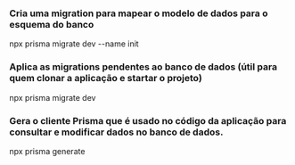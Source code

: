 ### Cria uma migration para mapear o modelo de dados para o esquema do banco
npx prisma migrate dev --name init

### Aplica as migrations pendentes ao banco de dados (útil para quem clonar a aplicação e startar o projeto)
npx prisma migrate dev

### Gera o cliente Prisma que é usado no código da aplicação para consultar e modificar dados no banco de dados.
npx prisma generate
